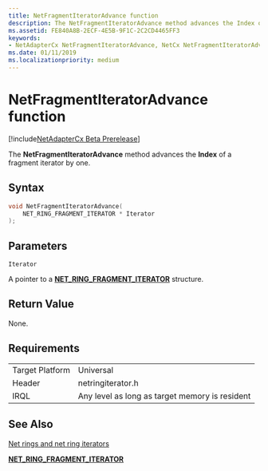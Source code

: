 ```yaml
---
title: NetFragmentIteratorAdvance function
description: The NetFragmentIteratorAdvance method advances the Index of a fragment iterator by one.
ms.assetid: FE840A8B-2ECF-4E5B-9F1C-2C2CD4465FF3
keywords:
- NetAdapterCx NetFragmentIteratorAdvance, NetCx NetFragmentIteratorAdvance
ms.date: 01/11/2019
ms.localizationpriority: medium
---
```


# NetFragmentIteratorAdvance function

[!include[NetAdapterCx Beta Prerelease](../netcx-beta-prerelease.md)]

The **NetFragmentIteratorAdvance** method advances the **Index** of a fragment iterator by one.

## Syntax

```cpp
void NetFragmentIteratorAdvance(
    NET_RING_FRAGMENT_ITERATOR * Iterator
);
```

## Parameters

`Iterator`

A pointer to a [**NET_RING_FRAGMENT_ITERATOR**](net-ring-fragment-iterator.md) structure.

## Return Value

None.

## Requirements

|  |  |
| --- | --- |
| Target Platform | Universal |
| Header | netringiterator.h |
| IRQL | Any level as long as target memory is resident |

## See Also

[Net rings and net ring iterators](net-rings-and-net-ring-iterators.md)

[**NET_RING_FRAGMENT_ITERATOR**](net-ring-fragment-iterator.md)